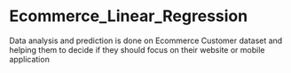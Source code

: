 # Ecommerce_Linear_Regression
 Data analysis and prediction is done on Ecommerce Customer dataset and helping them to decide if they should focus on their website or mobile application 

